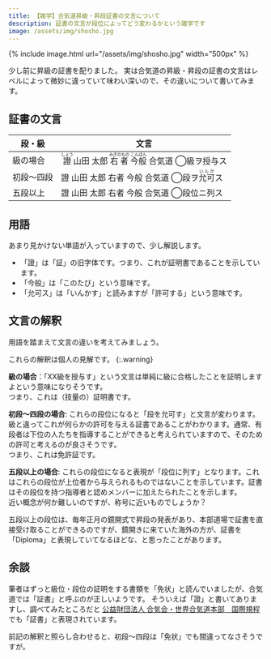 ```yaml
---
title: 【雑学】合気道昇級・昇段証書の文言について
description: 証書の文言が段位によってどう変わるかという雑学です
image: /assets/img/shosho.jpg
---
```

{% include image.html url="/assets/img/shosho.jpg" width="500px" %}

少し前に昇級の証書を配りました。
実は合気道の昇級・昇段の証書の文言はレベルによって微妙に違っていて味わい深いので、その違いについて書いてみます。

## 証書の文言

|段・級|文言|
|------|----|
|級の場合|<ruby>證<rp>(</rp><rt>しょう</rt><rp>)</rp></ruby> 山田 太郎 <ruby>右者<rp>(</rp><rt>みぎのもの</rt><rp>)</rp></ruby> <ruby>今般<rp>(</rp><rt>こんぱん</rt><rp>)</rp></ruby> 合気道 ◯級ヲ授与ス|
|初段〜四段|證 山田 太郎 右者 今般 合気道 ◯段ヲ<ruby>允可<rp>(</rp><rt>いんか</rt><rp>)</rp></ruby>ス|
|五段以上|證 山田 太郎 右者 今般 合気道 ◯段位ニ列ス|

## 用語

あまり見かけない単語が入っていますので、少し解説します。

* 「證」は「証」の旧字体です。つまり、これが証明書であることを示しています。
* 「今般」は「このたび」という意味です。
* 「允可ス」は「いんかす」と読みますが「許可する」という意味です。

## 文言の解釈

用語を踏まえて文言の違いを考えてみましょう。

これらの解釈は個人の見解です。
{:.warning}

**級の場合**：「XX級を授与す」という文言は単純に級に合格したことを証明しますよという意味になりそうです。<br>
つまり、これは（技量の）証明書です。

**初段〜四段の場合**: これらの段位になると「段を允可す」と文言が変わります。級と違ってこれが何らかの許可を与える証書であることがわかります。通常、有段者は下位の人たちを指導することができると考えられていますので、そのための許可と考えるのが良さそうです。<br>つまり、これは免許証です。

**五段以上の場合**: これらの段位になると表現が「段位に列す」となります。これはこれらの段位が上位者から与えられるものではないことを示しています。証書はその段位を持つ指導者と認めメンバーに加えたられたことを示します。<br>
近い概念が何か難しいのですが、称号に近いものでしょうか？

五段以上の段位は、毎年正月の鏡開式で昇段の発表があり、本部道場で証書を直接受け取ることができるのですが、鏡開きに来ていた海外の方が、証書を「Diploma」と表現していてなるほどな、と思ったことがあります。

## 余談

筆者はずっと級位・段位の証明をする書類を「免状」と読んでいましたが、合気道では「証書」と呼ぶのが正しいようです。
そういえば「證」と書いてありますし、調べてみたところだと [公益財団法人 合気会・世界合気道本部　国際規程](http://www.aikikai.or.jp/about/revision.html) でも「証書」と表現されています。

前記の解釈と照らし合わせると、初段〜四段は「免状」でも間違ってなさそうですが。
